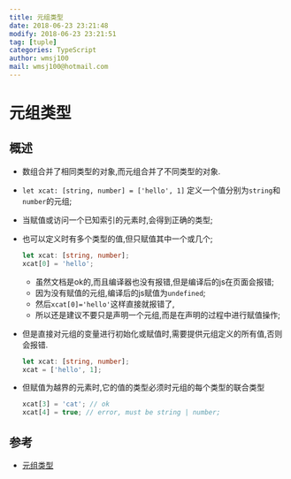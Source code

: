 ```yaml
---
title: 元组类型 
date: 2018-06-23 23:21:48	
modify: 2018-06-23 23:21:51	
tag: [tuple]
categories: TypeScript 
author: wmsj100
mail: wmsj100@hotmail.com
---
```


# 元组类型

## 概述
- 数组合并了相同类型的对象,而元组合并了不同类型的对象.
- `let xcat: [string, number] = ['hello', 1]` 定义一个值分别为`string`和`number`的元组;
- 当赋值或访问一个已知索引的元素时,会得到正确的类型;
- 也可以定义时有多个类型的值,但只赋值其中一个或几个;
	```ts
	let xcat: [string, number];
	xcat[0] = 'hello';
	```
	- 虽然文档是ok的,而且编译器也没有报错,但是编译后的js在页面会报错;
	- 因为没有赋值的元组,编译后的js赋值为`undefined`;
	- 然后`xcat[0]='hello'`这样直接就报错了,
	- 所以还是建议不要只是声明一个元组,而是在声明的过程中进行赋值操作;

- 但是直接对元组的变量进行初始化或赋值时,需要提供元组定义的所有值,否则会报错.
	```ts
	let xcat: [string, number];
	xcat = ['hello', 1];
	```
- 但赋值为越界的元素时,它的值的类型必须时元组的每个类型的联合类型
	```ts
	xcat[3] = 'cat'; // ok
	xcat[4] = true; // error, must be string | number;

## 参考
- [元组类型](https://ts.xcatliu.com/advanced/tuple.html)
